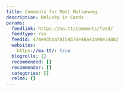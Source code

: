 ```yaml
---
title: Comments for Matt Mullenweg
description: Unlucky in Cards
params:
  feedlink: https://ma.tt/comments/feed/
  feedtype: rss
  feedid: 474e93baa78154570e46a43a98e20882
  websites:
    https://ma.tt/: true
  blogrolls: []
  recommended: []
  recommender: []
  categories: []
  relme: {}
---
```

